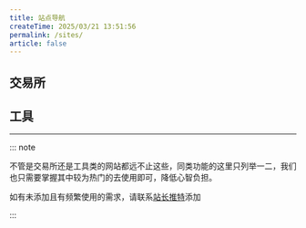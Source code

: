 ```yaml
---
title: 站点导航
createTime: 2025/03/21 13:51:56
permalink: /sites/
article: false
---
```


## 交易所

<CardGrid>

<LinkCard title="Binance" icon="token-branded:binance" href="https://www.binance.com/" >
</LinkCard> 
<LinkCard title="OKX" icon="token-branded:okx" href="https://www.huobi.com/" >

</LinkCard>
 <LinkCard title="Bybit" icon="https://s2.coinmarketcap.com/static/img/exchanges/64x64/521.png" href="https://www.bybit.com/" /> 
 <LinkCard title="Coinbase" icon="https://s2.coinmarketcap.com/static/img/exchanges/64x64/89.png" href="https://www.coinbase.com/" />
 <LinkCard title="Gate.io" icon="https://s2.coinmarketcap.com/static/img/exchanges/64x64/302.png" href="https://www.gate.io/" />
 <LinkCard title="bigget" icon="https://s2.coinmarketcap.com/static/img/exchanges/64x64/513.png" href="https://www.bitget.com" />
 <LinkCard title="HTX" icon="/img/other/htx.ico" href="https://www.htx.com/en-us/" />
 <LinkCard title="mexc" icon="https://s2.coinmarketcap.com/static/img/exchanges/64x64/544.png" href="https://www.mexc.com/" />

</CardGrid>

## 工具

<CardGrid>
  <LinkCard title="gmgn官网" icon="/img/other/gmgn.png" href="https://www.gmgn.ai/" />
  <LinkCard title="gmgn使用手册" icon="/img/other/gmgn.png" href="https://docs.gmgn.ai/cn/"/>
  <LinkCard title="DexScreener" icon="/img/other/dexscreener.png" href="https://dexscreener.com/" />
  <LinkCard title="GeckoTermial" icon="/img/other/geckoterminal.jpg" href="https://www.geckoterminal.com/zh" />
  <LinkCard title="Crypto Bubbles" icon="/img/other/crypto-bubbles.jpg" href="https://cryptobubbles.net/" />
</CardGrid>

---

::: note

不管是交易所还是工具类的网站都远不止这些，同类功能的这里只列举一二，我们也只需要掌握其中较为热门的去使用即可，降低心智负担。

如有未添加且有频繁使用的需求，请联系[站长推特][1]添加

:::

[1]: https://x.com/cankao_xiaoxi "cankaoxiaoxi"

<style>
  .vp-doc h2 .header-anchor::before{
        background-image: url(/img/dh.svg)
  }
</style>
